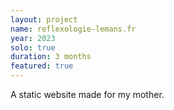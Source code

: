 ```yaml
---
layout: project
name: reflexologie-lemans.fr
year: 2023
solo: true
duration: 3 months
featured: true
---
```


A static website made for my mother.